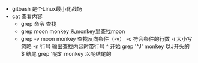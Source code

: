 - gitbash 是个Linux最小化战场
- cat 查看内容 
    - grep 命令 查找
    - grep moon monkey 从monkey里查找moon
    - grep -v moon monkey 查找反向条件（-v）
    -c 符合条件的行数
    -i 大小写忽略
    -n 行号 输出查找内容时带行号
    ^ 开始
    grep '^J' monkey 以J开头的
    $ 结尾
    grep '呢$' monkey 以呢结尾的
